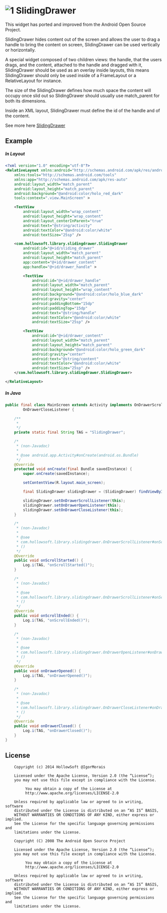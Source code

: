 ![1] SlidingDrawer
==================

This widget has ported and improved from the Android Open Source Project.

SlidingDrawer hides content out of the screen and allows the user to drag a handle to bring the content on screen,
SlidingDrawer can be used vertically or horizontally.

A special widget composed of two children views: the handle, that the users drags, and the content, attached to the handle and dragged with it, SlidingDrawer should be used as an overlay inside layouts, this means SlidingDrawer should only be used inside of a FrameLayout or a RelativeLayout for instance.

The size of the SlidingDrawer defines how much space the content will occupy once slid out so SlidingDrawer should usually use match_parent for both its dimensions.

Inside an XML layout, SlidingDrawer must define the id of the handle and of the content.

See more here [SlidingDrawer](http://developer.android.com/reference/android/widget/SlidingDrawer.html)


Example
-------

##### In Layout

```xml
<?xml version="1.0" encoding="utf-8"?>
<RelativeLayout xmlns:android="http://schemas.android.com/apk/res/android"
    xmlns:tools="http://schemas.android.com/tools"
    xmlns:app="http://schemas.android.com/apk/res-auto"
    android:layout_width="match_parent"
    android:layout_height="match_parent"
    android:background="@android:color/holo_red_dark"
    tools:context=".view.MainScreen" >

    <TextView
        android:layout_width="wrap_content"
        android:layout_height="wrap_content"
        android:layout_centerInParent="true"
        android:text="@string/activity"
        android:textColor="@android:color/white"
        android:textSize="25sp" />

    <com.hollowsoft.library.slidingdrawer.SlidingDrawer
        android:id="@+id/sliding_drawer"
        android:layout_width="match_parent"
        android:layout_height="match_parent"
        app:content="@+id/drawer_content"
        app:handle="@+id/drawer_handle" >

        <TextView
            android:id="@+id/drawer_handle"
            android:layout_width="match_parent"
            android:layout_height="wrap_content"
            android:background="@android:color/holo_blue_dark"
            android:gravity="center"
            android:paddingBottom="15dp"
            android:paddingTop="15dp"
            android:text="@string/handle"
            android:textColor="@android:color/white"
            android:textSize="25sp" />

        <TextView
            android:id="@+id/drawer_content"
            android:layout_width="match_parent"
            android:layout_height="match_parent"
            android:background="@android:color/holo_green_dark"
            android:gravity="center"
            android:text="@string/content"
            android:textColor="@android:color/white"
            android:textSize="25sp" />
    </com.hollowsoft.library.slidingdrawer.SlidingDrawer>

</RelativeLayout>
```

##### In Java

```java
public final class MainScreen extends Activity implements OnDrawerScrollListener, OnDrawerOpenListener,
		OnDrawerCloseListener {

	/**
	 *
	 */
	private static final String TAG = "SlidingDrawer";

	/*
	 * (non-Javadoc)
	 *
	 * @see android.app.Activity#onCreate(android.os.Bundle)
	 */
	@Override
	protected void onCreate(final Bundle savedInstance) {
		super.onCreate(savedInstance);

		setContentView(R.layout.main_screen);

		final SlidingDrawer slidingDrawer = (SlidingDrawer) findViewById(R.id.sliding_drawer);

		slidingDrawer.setOnDrawerScrollListener(this);
		slidingDrawer.setOnDrawerOpenListener(this);
		slidingDrawer.setOnDrawerCloseListener(this);
	}

	/*
	 * (non-Javadoc)
	 *
	 * @see
	 * com.hollowsoft.library.slidingdrawer.OnDrawerScrollListener#onScrollStarted
	 * ()
	 */
	@Override
	public void onScrollStarted() {
		Log.i(TAG, "onScrollStarted()");
	}

	/*
	 * (non-Javadoc)
	 *
	 * @see
	 * com.hollowsoft.library.slidingdrawer.OnDrawerScrollListener#onScrollEnded
	 * ()
	 */
	@Override
	public void onScrollEnded() {
		Log.i(TAG, "onScrollEnded()");
	}

	/*
	 * (non-Javadoc)
	 *
	 * @see
	 * com.hollowsoft.library.slidingdrawer.OnDrawerOpenListener#onDrawerOpened
	 * ()
	 */
	@Override
	public void onDrawerOpened() {
		Log.i(TAG, "onDrawerOpened()");
	}

	/*
	 * (non-Javadoc)
	 *
	 * @see
	 * com.hollowsoft.library.slidingdrawer.OnDrawerCloseListener#onDrawerClosed
	 * ()
	 */
	@Override
	public void onDrawerClosed() {
		Log.i(TAG, "onDrawerClosed()");
	}
}
```


License
-------

```
    Copyright (c) 2014 HollowSoft @IgorMorais
    
    Licensed under the Apache License, Version 2.0 (the “License”);
    you may not use this file except in compliance with the License.
    
         You may obtain a copy of the License at
         http://www.apache.org/licenses/LICENSE-2.0
         
    Unless required by applicable law or agreed to in writing, software
    distributed under the License is distributed on an “AS IS” BASIS,
    WITHOUT WARRANTIES OR CONDITIONS OF ANY KIND, either express or implied.
    See the License for the specific language governing permissions and
    limitations under the License.
```

```
    Copyright (C) 2008 The Android Open Source Project
    
    Licensed under the Apache License, Version 2.0 (the “License”);
    you may not use this file except in compliance with the License.
    
         You may obtain a copy of the License at
         http://www.apache.org/licenses/LICENSE-2.0
         
    Unless required by applicable law or agreed to in writing, software
    distributed under the License is distributed on an “AS IS” BASIS,
    WITHOUT WARRANTIES OR CONDITIONS OF ANY KIND, either express or implied.
    See the License for the specific language governing permissions and
    limitations under the License.
```


[1]: https://raw.githubusercontent.com/MoraisIgor/SlidingDrawer/master/raw/android.png
